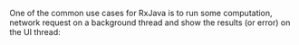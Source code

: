 One of the common use cases for RxJava is to run some computation,
network request on a background thread and show the results (or error) on the UI thread: